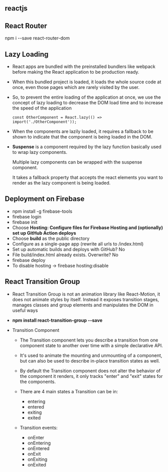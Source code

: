 ## reactjs

## React Router

npm i --save react-router-dom

## Lazy Loading

- React apps are bundled with the preinstalled bundlers like webpack before making the React application to be production ready. 
- When this bundled project is loaded, it loads the whole source code at once, even those pages which are rarely visited by the user. 
- So, to prevent the entire loading of the application at once, we use the concept of lazy loading to decrease the DOM load time and to increase the speed of the application

      const OtherComponent = React.lazy(() => import('./OtherComponent'));

- When the components are lazily loaded, it requires a fallback to be shown to indicate that the component is being loaded in the DOM.
- **Suspense** is a component required by the lazy function basically used to wrap lazy components.

  Multiple lazy components can be wrapped with the suspense component.
  
  It takes a fallback property that accepts the react elements you want to render as the lazy component is being loaded.
  
## Deployment on Firebase
  
  - npm install -g firebase-tools
  - firebase login
  - firebase init
  - Choose **Hosting: Configure files for Firebase Hosting and (optionally) set up GitHub Action deploys**
  - Choose **build** as the public directory
  - Configure as a single-page app (rewrite all urls to /index.html)
  - Set up automatic builds and deploys with GitHub? No
  - File build/index.html already exists. Overwrite? No
  - firebase deploy
  - To disable hosting -> firebase hosting:disable

## React Transition Group

- React Transition Group is not an animation library like React-Motion, it does not animate styles by itself. Instead it exposes transition stages, manages classes and group elements and manipulates the DOM in useful ways
- **npm install react-transition-group --save**
- Transition Component

     - The Transition component lets you describe a transition from one component state to another over time with a simple declarative API.
     - It's used to animate the mounting and unmounting of a component, but can also be used to describe in-place transition states as well.
     - By default the Transition component does not alter the behavior of the component it renders, it only tracks "enter" and "exit" states for the components.
     - There are 4 main states a Transition can be in:
     
          - entering
          - entered
          - exiting
          - exited
     - Transition events:
           
          - onEnter
          - onEntering
          - onEntered
          - onExit
          - onExiting
          - onExited


